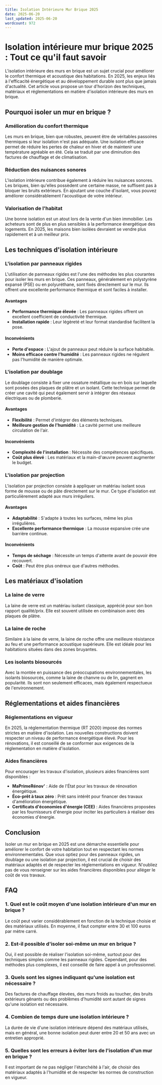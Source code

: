 ```yaml
---
title: Isolation Intérieure Mur Brique 2025
date: 2025-06-20
last_updated: 2025-06-20
wordcount: 972
---
```


# Isolation intérieure mur brique 2025 : Tout ce qu'il faut savoir

L'isolation intérieure des murs en brique est un sujet crucial pour améliorer le confort thermique et acoustique des habitations. En 2025, les enjeux liés à l'efficacité énergétique et au développement durable sont plus que jamais d'actualité. Cet article vous propose un tour d'horizon des techniques, matériaux et réglementations en matière d'isolation intérieure des murs en brique.

## Pourquoi isoler un mur en brique ?

### Amélioration du confort thermique

Les murs en brique, bien que robustes, peuvent être de véritables passoires thermiques si leur isolation n'est pas adéquate. Une isolation efficace permet de réduire les pertes de chaleur en hiver et de maintenir une température agréable en été. Cela se traduit par une diminution des factures de chauffage et de climatisation.

### Réduction des nuisances sonores

L'isolation intérieure contribue également à réduire les nuisances sonores. Les briques, bien qu'elles possèdent une certaine masse, ne suffisent pas à bloquer les bruits extérieurs. En ajoutant une couche d'isolant, vous pouvez améliorer considérablement l'acoustique de votre intérieur.

### Valorisation de l'habitat

Une bonne isolation est un atout lors de la vente d'un bien immobilier. Les acheteurs sont de plus en plus sensibles à la performance énergétique des logements. En 2025, les maisons bien isolées devraient se vendre plus rapidement et à un meilleur prix.

## Les techniques d'isolation intérieure

### L'isolation par panneaux rigides

L'utilisation de panneaux rigides est l'une des méthodes les plus courantes pour isoler les murs en brique. Ces panneaux, généralement en polystyrène expansé (PSE) ou en polyuréthane, sont fixés directement sur le mur. Ils offrent une excellente performance thermique et sont faciles à installer.

#### Avantages

- **Performance thermique élevée** : Les panneaux rigides offrent un excellent coefficient de conductivité thermique.
- **Installation rapide** : Leur légèreté et leur format standardisé facilitent la pose.

#### Inconvénients

- **Perte d'espace** : L'ajout de panneaux peut réduire la surface habitable.
- **Moins efficace contre l'humidité** : Les panneaux rigides ne régulent pas l'humidité de manière optimale.

### L'isolation par doublage

Le doublage consiste à fixer une ossature métallique ou en bois sur laquelle sont posées des plaques de plâtre et un isolant. Cette technique permet de créer une cavité qui peut également servir à intégrer des réseaux électriques ou de plomberie.

#### Avantages

- **Flexibilité** : Permet d'intégrer des éléments techniques.
- **Meilleure gestion de l'humidité** : La cavité permet une meilleure circulation de l'air.

#### Inconvénients

- **Complexité de l'installation** : Nécessite des compétences spécifiques.
- **Coût plus élevé** : Les matériaux et la main-d'œuvre peuvent augmenter le budget.

### L'isolation par projection

L'isolation par projection consiste à appliquer un matériau isolant sous forme de mousse ou de pâte directement sur le mur. Ce type d'isolation est particulièrement adapté aux murs irréguliers.

#### Avantages

- **Adaptabilité** : S'adapte à toutes les surfaces, même les plus irrégulières.
- **Excellente performance thermique** : La mousse expansive crée une barrière continue.

#### Inconvénients

- **Temps de séchage** : Nécessite un temps d'attente avant de pouvoir être recouvert.
- **Coût** : Peut être plus onéreux que d'autres méthodes.

## Les matériaux d'isolation

### La laine de verre

La laine de verre est un matériau isolant classique, apprécié pour son bon rapport qualité/prix. Elle est souvent utilisée en combinaison avec des plaques de plâtre.

### La laine de roche

Similaire à la laine de verre, la laine de roche offre une meilleure résistance au feu et une performance acoustique supérieure. Elle est idéale pour les habitations situées dans des zones bruyantes.

### Les isolants biosourcés

Avec la montée en puissance des préoccupations environnementales, les isolants biosourcés, comme la laine de chanvre ou de lin, gagnent en popularité. Ils sont non seulement efficaces, mais également respectueux de l'environnement.

## Réglementations et aides financières

### Réglementations en vigueur

En 2025, la réglementation thermique (RT 2020) impose des normes strictes en matière d'isolation. Les nouvelles constructions doivent respecter un niveau de performance énergétique élevé. Pour les rénovations, il est conseillé de se conformer aux exigences de la réglementation en matière d'isolation.

### Aides financières

Pour encourager les travaux d'isolation, plusieurs aides financières sont disponibles :

- **MaPrimeRénov'** : Aide de l'État pour les travaux de rénovation énergétique.
- **Éco-prêt à taux zéro** : Prêt sans intérêt pour financer des travaux d'amélioration énergétique.
- **Certificats d'économies d'énergie (CEE)** : Aides financières proposées par les fournisseurs d'énergie pour inciter les particuliers à réaliser des économies d'énergie.

## Conclusion

Isoler un mur en brique en 2025 est une démarche essentielle pour améliorer le confort de votre habitation tout en respectant les normes environnementales. Que vous optiez pour des panneaux rigides, un doublage ou une isolation par projection, il est crucial de choisir des matériaux adaptés et de respecter les réglementations en vigueur. N'oubliez pas de vous renseigner sur les aides financières disponibles pour alléger le coût de vos travaux.

## FAQ

### 1. Quel est le coût moyen d'une isolation intérieure d'un mur en brique ?

Le coût peut varier considérablement en fonction de la technique choisie et des matériaux utilisés. En moyenne, il faut compter entre 30 et 100 euros par mètre carré.

### 2. Est-il possible d'isoler soi-même un mur en brique ?

Oui, il est possible de réaliser l'isolation soi-même, surtout pour des techniques simples comme les panneaux rigides. Cependant, pour des méthodes plus complexes, il est conseillé de faire appel à un professionnel.

### 3. Quels sont les signes indiquant qu'une isolation est nécessaire ?

Des factures de chauffage élevées, des murs froids au toucher, des bruits extérieurs gênants ou des problèmes d'humidité sont autant de signes qu'une isolation est nécessaire.

### 4. Combien de temps dure une isolation intérieure ?

La durée de vie d'une isolation intérieure dépend des matériaux utilisés, mais en général, une bonne isolation peut durer entre 20 et 50 ans avec un entretien approprié.

### 5. Quelles sont les erreurs à éviter lors de l'isolation d'un mur en brique ?

Il est important de ne pas négliger l'étanchéité à l'air, de choisir des matériaux adaptés à l'humidité et de respecter les normes de construction en vigueur.